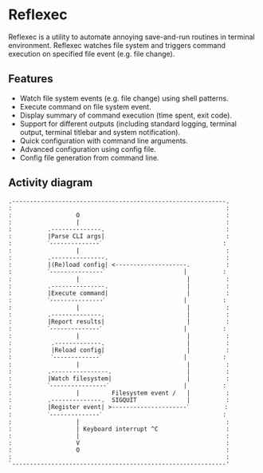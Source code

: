 # Reflexec

Reflexec is a utility to automate annoying save-and-run routines in terminal
environment. Reflexec watches file system and triggers command execution on
specified file event (e.g. file change).


## Features

* Watch file system events (e.g. file change) using shell patterns.
* Execute command on file system event.
* Display summary of command execution (time spent, exit code).
* Support for different outputs (including standard logging, terminal output,
  terminal titlebar and system notification).
* Quick configuration with command line arguments.
* Advanced configuration using config file.
* Config file generation from command line.


## Activity diagram

  ```
  .------------------------------------------------------------.
  :                                                            :
  :                  O                                         :
  :                  |                                         :
  :          .--------------.                                  :
  :          |Parse CLI args|                                  :
  :          ˋ--------------ˊ                                  :
  :                  |                                         :
  :          .---------------.                                 :
  :          |(Re)load config| <--------------------.          :
  :          ˋ---------------ˊ                      |          :
  :                  |                              |          :
  :          .---------------.                      |          :
  :          |Execute command|                      |          :
  :          ˋ---------------ˊ                      |          :
  :                  |                              |          :
  :          .--------------.                       |          :
  :          |Report results|                       |          :
  :          ˋ--------------ˊ                       |          :
  :                  |                              |          :
  :           .-------------.                       |          :
  :           |Reload config|                       |          :
  :           ˋ-------------ˊ                       |          :
  :                  |                              |          :
  :          .----------------.                     |          :
  :          |Watch filesystem|                     |          :
  :          ˋ----------------ˊ                     |          :
  :                  |         Filesystem event /   |          :
  :          .--------------.  SIGQUIT              |          :
  :          |Register event| >---------------------ˊ          :
  :          ˋ--------------ˊ                                  :
  :                  |                                         :
  :                  | Keyboard interrupt ^C                   :
  :                  |                                         :
  :                  V                                         :
  :                  O                                         :
  :                                                            :
  `------------------------------------------------------------'
  ```
